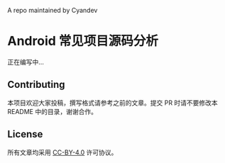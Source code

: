 A repo maintained by Cyandev
# Android 常见项目源码分析

正在编写中...

## Contributing
本项目欢迎大家投稿，撰写格式请参考之前的文章。提交 PR 时请不要修改本 README 中的目录，谢谢合作。

## License
所有文章均采用 [CC-BY-4.0](https://github.com/unixzii/android-source-codes/blob/master/LICENSE) 许可协议。